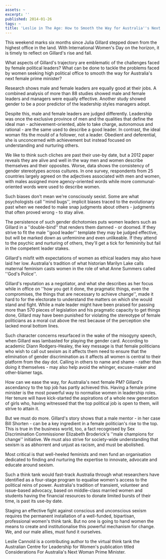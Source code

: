 ```yaml
---
assets: ~
excerpt: ''
published: 2014-01-26
tags: ~
title: 'Leslie in The Age: How to Smooth the Way for Australia''s Next Female PM '
---
```

This weekend marks six months since Julia Gillard stepped down from the highest office in the land. With International Women's Day on the horizon, it is timely to reflect on Gillard's rise and fall.

What aspects of Gillard's trajectory are emblematic of the challenges faced by female political leaders? What can be done to tackle the problems faced by women seeking high political office to smooth the way for Australia's next female prime minister?

Research shows male and female leaders are equally good at their jobs. A combined analysis of more than 88 studies showed male and female leaders and managers were equally effective. Another study showed gender to be a poor predictor of the leadership styles managers adopt.

Despite this, male and female leaders are judged differently. Leadership was once the exclusive province of men and the qualities that define the ideal man - achievement-oriented, able to take charge, autonomous and rational - are the same used to describe a good leader. In contrast, the ideal woman fits the mould of a follower, not a leader. Obedient and deferential, she is unconcerned with achievement but instead focused on understanding and nurturing others.

We like to think such cliches are past their use-by date, but a 2012 paper reveals they are alive and well in the way men and women describe themselves and their opposites. Worse, data shows the consistency of gender stereotypes across cultures. In one survey, respondents from 25 countries largely agreed on the adjectives associated with men and women, with males assigned more agency-oriented words while more communal-oriented words were used to describe women.

Such biases don't mean we're consciously sexist. Some are what psychologists call ''mind bugs'', implicit biases traced to the evolutionary past when we needed to make snap judgments about others - judgments that often proved wrong - to stay alive.

The persistence of such gender dichotomies puts women leaders such as Gillard in a ''double-bind'' that renders them damned - or doomed. If they strive to fit the male ''good leader'' template they may be judged effective, but will be marked down as unfeminine and even unlikeable. If they attend to the psychic and nurturing of others, they'll get a tick for femininity but fail in the competent leader stakes.

Gillard's misfit with expectations of women as ethical leaders may also have laid her low. Australia's tradition of what historian Marilyn Lake calls maternal feminism casts women in the role of what Anne Summers called ''God's Police''.

Gillard's reputation as a negotiator, and what she describes as her focus while in office on ''how you get it done, the pragmatic things, even the compromises, the things that are necessary to achieve change'', made it hard to for the electorate to understand the matters on which she would stand and fight. While a male leader might have been praised for passing more than 570 pieces of legislation and his pragmatic capacity to get things done, Gillard may have been punished for violating the stereotype of female politicians as a moral cut above the rest because of the perception she lacked moral bottom lines.

Such character concerns resurfaced in the wake of the misogyny speech, when Gillard was lambasted for playing the gender card. According to academic Diann Rodgers-Healey, the key message is that female politicians who wish to call out sexism as it affects them need to ensure that the elimination of gender discrimination as it affects all women is central to their platform from the day dot. Calling in others to name and shame - rather than doing it themselves - may also help avoid the whinger, excuse-maker and other-blamer tags.

How can we ease the way, for Australia's next female PM? Gillard's ascendancy to the top job has partly achieved this. Having a female prime minister is the most powerful way to normalise women in leadership roles. Her tenure will have kick-started the aspirations of a whole new generation of girls who, having witnessed that the top political job is open to them, will strive to attain it.

But we must do more. Gillard's story shows that a male mentor - in her case Bill Shorten - can be a key ingredient in a female politician's rise to the top. This is true in the business world, too, a fact recognised by Sex Discrimination Commissioner Elizabeth Broderick's ''male champions for change'' initiative. We must also strive for society-wide understanding that sexism is as abhorrent and unjust as racism, and must be abolished.

Most critical is that well-heeled feminists and men fund an organisation dedicated to finding and nurturing the expertise to innovate, advocate and educate around sexism. 

Such a think tank would fast-track Australia through what researchers have identified as a four-stage program to equalise women's access to the political reins of power. Australia's tradition of transient, volunteer and issue-based advocacy, based on middle-class married women and students having the financial resources to donate limited bursts of their time, is past its use-by date.

Staging an effective fight against conscious and unconscious sexism requires the permanent installation of a well-funded, bipartisan, professional women's think tank. But no one is going to hand women the means to create and institutionalise this powerful mechanism for change. We, and our male allies, must fund it ourselves.

Leslie Cannold is a contributing author to the virtual think tank the Australian Centre for Leadership for Women's publication titled Considerations For Australia's Next Woman Prime Minister.
